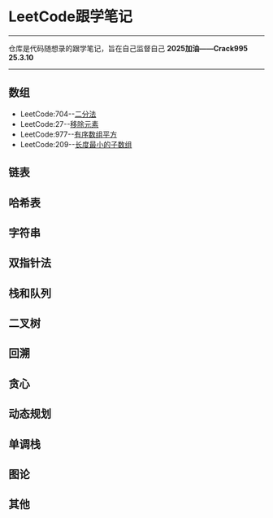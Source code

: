 # LeetCode跟学笔记  

---
仓库是代码随想录的跟学笔记，旨在自己监督自己
**2025加油——Crack995  25.3.10**

---
## 数组  
+ LeetCode:704--[二分法](/数组/二分法.md)
+ LeetCode:27--[移除元素](/数组/移除元素.md)
+ LeetCode:977--[有序数组平方](/数组/有序数组平方.md)
+ LeetCode:209--[长度最小的子数组](/数组/长度最小的子数组.md)
## 链表
## 哈希表
## 字符串
## 双指针法
## 栈和队列
## 二叉树
## 回溯
## 贪心
## 动态规划
## 单调栈
## 图论
## 其他